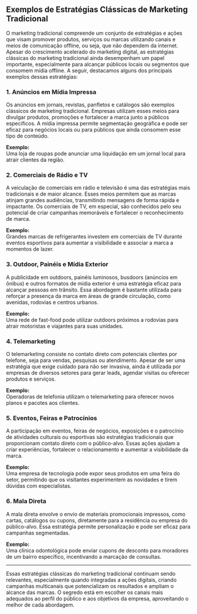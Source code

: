 ## Exemplos de Estratégias Clássicas de Marketing Tradicional

O marketing tradicional compreende um conjunto de estratégias e ações que visam promover produtos, serviços ou marcas utilizando canais e meios de comunicação offline, ou seja, que não dependem da internet. Apesar do crescimento acelerado do marketing digital, as estratégias clássicas do marketing tradicional ainda desempenham um papel importante, especialmente para alcançar públicos locais ou segmentos que consomem mídia offline. A seguir, destacamos alguns dos principais exemplos dessas estratégias:

### 1. Anúncios em Mídia Impressa

Os anúncios em jornais, revistas, panfletos e catálogos são exemplos clássicos de marketing tradicional. Empresas utilizam esses meios para divulgar produtos, promoções e fortalecer a marca junto a públicos específicos. A mídia impressa permite segmentação geográfica e pode ser eficaz para negócios locais ou para públicos que ainda consomem esse tipo de conteúdo.

**Exemplo:**  
Uma loja de roupas pode anunciar uma liquidação em um jornal local para atrair clientes da região.

### 2. Comerciais de Rádio e TV

A veiculação de comerciais em rádio e televisão é uma das estratégias mais tradicionais e de maior alcance. Esses meios permitem que as marcas atinjam grandes audiências, transmitindo mensagens de forma rápida e impactante. Os comerciais de TV, em especial, são conhecidos pelo seu potencial de criar campanhas memoráveis e fortalecer o reconhecimento de marca.

**Exemplo:**  
Grandes marcas de refrigerantes investem em comerciais de TV durante eventos esportivos para aumentar a visibilidade e associar a marca a momentos de lazer.

### 3. Outdoor, Painéis e Mídia Exterior

A publicidade em outdoors, painéis luminosos, busdoors (anúncios em ônibus) e outros formatos de mídia exterior é uma estratégia eficaz para alcançar pessoas em trânsito. Essa abordagem é bastante utilizada para reforçar a presença da marca em áreas de grande circulação, como avenidas, rodovias e centros urbanos.

**Exemplo:**  
Uma rede de fast-food pode utilizar outdoors próximos a rodovias para atrair motoristas e viajantes para suas unidades.

### 4. Telemarketing

O telemarketing consiste no contato direto com potenciais clientes por telefone, seja para vendas, pesquisas ou atendimento. Apesar de ser uma estratégia que exige cuidado para não ser invasiva, ainda é utilizada por empresas de diversos setores para gerar leads, agendar visitas ou oferecer produtos e serviços.

**Exemplo:**  
Operadoras de telefonia utilizam o telemarketing para oferecer novos planos e pacotes aos clientes.

### 5. Eventos, Feiras e Patrocínios

A participação em eventos, feiras de negócios, exposições e o patrocínio de atividades culturais ou esportivas são estratégias tradicionais que proporcionam contato direto com o público-alvo. Essas ações ajudam a criar experiências, fortalecer o relacionamento e aumentar a visibilidade da marca.

**Exemplo:**  
Uma empresa de tecnologia pode expor seus produtos em uma feira do setor, permitindo que os visitantes experimentem as novidades e tirem dúvidas com especialistas.

### 6. Mala Direta

A mala direta envolve o envio de materiais promocionais impressos, como cartas, catálogos ou cupons, diretamente para a residência ou empresa do público-alvo. Essa estratégia permite personalização e pode ser eficaz para campanhas segmentadas.

**Exemplo:**  
Uma clínica odontológica pode enviar cupons de desconto para moradores de um bairro específico, incentivando a marcação de consultas.

---

Essas estratégias clássicas do marketing tradicional continuam sendo relevantes, especialmente quando integradas a ações digitais, criando campanhas multicanais que potencializam os resultados e ampliam o alcance das marcas. O segredo está em escolher os canais mais adequados ao perfil do público e aos objetivos da empresa, aproveitando o melhor de cada abordagem.